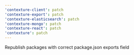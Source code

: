 ```yaml
---
'contexture-client': patch
'contexture-export': patch
'contexture-elasticsearch': patch
'contexture-mongo': patch
'contexture-react': patch
'contexture': patch
---
```


Republish packages with correct package.json exports field

